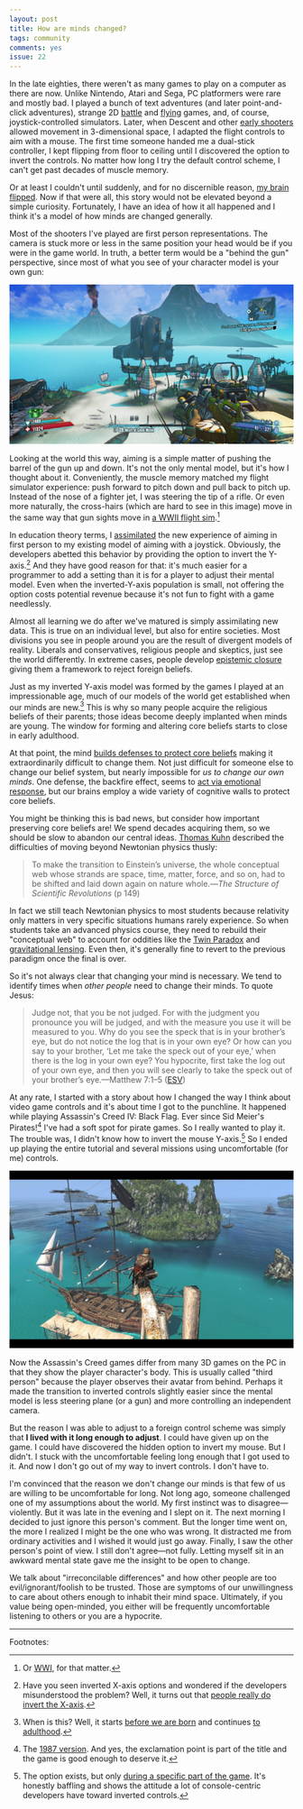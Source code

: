 ```yaml
---
layout: post
title: How are minds changed?
tags: community
comments: yes
issue: 22
---
```


In the late eighties, there weren't as many games to play on a
computer as there are now. Unlike Nintendo, Atari and Sega, PC
platformers were rare and mostly bad. I played a bunch of text
adventures (and later point-and-click adventures), strange 2D
[battle](https://classicreload.com/res/scorched-earth.html) and
[flying](https://dosgames.com/game/sopwith/) games, and, of course,
joystick-controlled simulators.  Later, when Descent and other
[early shooters](https://www.gog.com/games/shooter?release=p2000&sort=popularity&page=1)
allowed movement in 3-dimensional space, I adapted the flight controls
to aim with a mouse. The first time someone handed me a dual-stick
controller, I kept flipping from floor to ceiling until I discovered
the option to invert the controls. No matter how long I try the
default control scheme, I can't get past decades of muscle memory.

Or at least I couldn't until suddenly, and for no discernible reason,
[my brain flipped](https://twitter.com/jlericson/status/966006592624672768). Now
if that were all, this story would not be elevated beyond a simple
curiosity. Fortunately, I have an idea of how it all happened and I
think it's a model of how minds are changed generally.

Most of the shooters I've played are first person representations. The
camera is stuck more or less in the same position your head would be
if you were in the game world. In truth, a better term would be a
"behind the gun" perspective, since most of what you see of your
character model is your own gun:

![First-person perspective](/images/Borderlands2_vista.png)

Looking at the world this way, aiming is a simple matter of pushing
the barrel of the gun up and down. It's not the only mental model, but
it's how I thought about it. Conveniently, the muscle memory matched
my flight simulator experience: push forward to pitch down and pull
back to pitch up. Instead of the nose of a fighter jet, I was steering
the tip of a rifle. Or even more naturally, the cross-hairs (which are
hard to see in this image) move in the same way that gun sights move
in [a WWII flight
sim](https://www.mobygames.com/game/battlehawks-1942).[^1]

In education theory terms, I
[assimilated](https://en.wikipedia.org/wiki/Piaget%27s_theory_of_cognitive_development#Assimilation_and_accommodation)
the new experience of aiming in first person to my existing model of
aiming with a joystick. Obviously, the developers abetted this
behavior by providing the option to invert the Y-axis.[^2] And they
have good reason for that: it's much easier for a programmer to add a
setting than it is for a player to adjust their mental model. Even
when the inverted-Y-axis population is small, not offering the option
costs potential revenue because it's not fun to fight with a game
needlessly.

Almost all learning we do after we've matured is simply assimilating
new data. This is true on an individual level, but also for entire
societies. Most divisions you see in people around you are the result
of divergent models of reality. Liberals and conservatives, religious
people and skeptics, just see the world differently. In extreme cases,
people develop [epistemic
closure](https://twitter.com/normative/status/1298738662532935681)
giving them a framework to reject foreign beliefs.

Just as my inverted Y-axis model was formed by the games I played at
an impressionable age, much of our models of the world get established
when our minds are new.[^3] This is why so many people acquire the
religious beliefs of their parents; those ideas become deeply
implanted when minds are young. The window for forming and altering
core beliefs starts to close in early adulthood.

At that point, the mind [builds defenses to protect core
beliefs](https://theoatmeal.com/comics/believe_clean) making it
extraordinarily difficult to change them. Not just difficult for
someone else to change our belief system, but nearly impossible for
_us to change our own minds_. One defense, the backfire effect, seems
to [act via emotional
response](https://blog.jeremysaid.com/the-backfire-effect-youre-right-to-get-emotional-about-this-cognitive-bias/),
but our brains employ a wide variety of cognitive walls to protect
core beliefs.

You might be thinking this is bad news, but consider how important
preserving core beliefs are! We spend decades acquiring them, so we
should be slow to abandon our central ideas. [Thomas
Kuhn](https://plato.stanford.edu/entries/thomas-kuhn/) described the
difficulties of moving beyond Newtonian physics thusly:

> To make the transition to Einstein’s universe, the whole conceptual
> web whose strands are space, time, matter, force, and so on, had to
> be shifted and laid down again on nature whole.&mdash;_The Structure
> of Scientific Revolutions_ (p 149)

In fact we still teach Newtonian physics to most students because
relativity only matters in very specific situations humans rarely
experience. So when students take an advanced physics course, they
need to rebuild their "conceptual web" to account for oddities like
the [Twin
Paradox](https://www.scientificamerican.com/article/how-does-relativity-theor/)
and [gravitational
lensing](https://www.science.org.au/curious/space-time/gravitational-lensing). Even
then, it's generally fine to revert to the previous paradigm once the
final is over.

So it's not always clear that changing your mind is necessary. We tend
to identify times when _other people_ need to change their minds. To quote Jesus:

> Judge not, that you be not judged.  For with the judgment you
pronounce you will be judged, and with the measure you use it will be
measured to you. Why do you see the speck that is in your brother’s
eye, but do not notice the log that is in your own eye? Or how can you
say to your brother, ‘Let me take the speck out of your eye,’ when
there is the log in your own eye? You hypocrite, first take the log
out of your own eye, and then you will see clearly to take the speck
out of your brother’s eye.&mdash;Matthew 7:1–5
([ESV](https://www.esv.org/Matthew+7/))

At any rate, I started with a story about how I changed the way I
think about video game controls and it's about time I got to the
punchline. It happened while playing Assassin's Creed IV: Black
Flag. Ever since Sid Meier's Pirates![^4] I've had a soft spot for
pirate games. So I really wanted to play it. The trouble was, I didn't
know how to invert the mouse Y-axis.[^5] So I ended up playing the
entire tutorial and several missions using uncomfortable (for me)
controls.

![Third-person perspective](/images/Black_Flag_vista.jpg)

Now the Assassin's Creed games differ from many 3D games on the PC in
that they show the player character's body. This is usually called
"third person" because the player observes their avatar from
behind. Perhaps it made the transition to inverted controls slightly
easier since the mental model is less steering plane (or a gun) and
more controlling an independent camera.

But the reason I was able to adjust to a foreign control scheme was
simply that **I lived with it long enough to adjust**. I could have
given up on the game. I could have discovered the hidden option to
invert my mouse. But I didn't. I stuck with the uncomfortable feeling
long enough that I got used to it. And now I don't go out of my way to
invert controls. I don't have to.

I'm convinced that the reason we don't change our minds is that few of
us are willing to be uncomfortable for long. Not long ago, someone
challenged one of my assumptions about the world. My first instinct
was to disagree&mdash;violently. But it was late in the evening and I
slept on it. The next morning I decided to just ignore this person's
comment. But the longer time went on, the more I realized I might be
the one who was wrong. It distracted me from ordinary activities and I
wished it would just go away. Finally, I saw the other person's point
of view. I still don't agree&mdash;not fully. Letting myself sit in an
awkward mental state gave me the insight to be open to change.

We talk about "irreconcilable differences" and how other people are
too evil/ignorant/foolish to be trusted. Those are symptoms of our
unwillingness to care about others enough to inhabit their mind
space. Ultimately, if you value being open-minded, you either will be
frequently uncomfortable listening to others or you are a hypocrite.

---

Footnotes:

[^1]: Or [WWI](https://www.mobygames.com/game/red-baron), for that matter.

[^2]: Have you seen inverted X-axis options and wondered if the
    developers misunderstood the problem? Well, it turns out that
    [people really do invert the
    X-axis](https://www.reddit.com/r/truegaming/comments/6u1m7q/inverted_horizontal_controls/).

[^3]: When is this? Well, it starts [before we are
    born](https://news.psu.edu/story/141254/2009/02/23/research/probing-question-can-babies-learn-utero)
    and continues [to
    adulthood](https://www.npr.org/sections/ed/2014/10/04/351187049/q-a-plumbing-the-mysteries-of-the-teenage-brain).

[^4]: The [1987
    version](https://en.wikipedia.org/wiki/Sid_Meier%27s_Pirates!). And
    yes, the exclamation point is part of the title and the game is
    good enough to deserve it.

[^5]: The option exists, but only [during a specific part of the 
    game](https://steamcommunity.com/app/15100/discussions/0/1483233503859505527/). 
    It's honestly baffling and shows the attitude a lot of console-centric developers 
    have toward inverted controls.

<!--  LocalWords:  platformers jpg LocalWords sim
 -->
